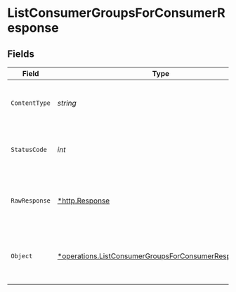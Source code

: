 # ListConsumerGroupsForConsumerResponse


## Fields

| Field                                                                                                                         | Type                                                                                                                          | Required                                                                                                                      | Description                                                                                                                   |
| ----------------------------------------------------------------------------------------------------------------------------- | ----------------------------------------------------------------------------------------------------------------------------- | ----------------------------------------------------------------------------------------------------------------------------- | ----------------------------------------------------------------------------------------------------------------------------- |
| `ContentType`                                                                                                                 | *string*                                                                                                                      | :heavy_check_mark:                                                                                                            | HTTP response content type for this operation                                                                                 |
| `StatusCode`                                                                                                                  | *int*                                                                                                                         | :heavy_check_mark:                                                                                                            | HTTP response status code for this operation                                                                                  |
| `RawResponse`                                                                                                                 | [*http.Response](https://pkg.go.dev/net/http#Response)                                                                        | :heavy_check_mark:                                                                                                            | Raw HTTP response; suitable for custom response parsing                                                                       |
| `Object`                                                                                                                      | [*operations.ListConsumerGroupsForConsumerResponseBody](../../models/operations/listconsumergroupsforconsumerresponsebody.md) | :heavy_minus_sign:                                                                                                            | A successful response listing consumer groups                                                                                 |